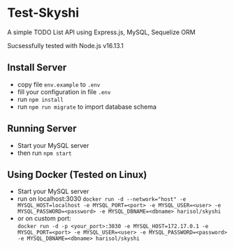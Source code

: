 # Test-Skyshi

A simple TODO List API using Express.js, MySQL, Sequelize ORM  

Sucsessfully tested with Node.js v16.13.1

## Install Server  
- copy file `env.example` to `.env`  
- fill your configuration in file `.env`  
- run `npm install`  
- run `npm run migrate` to import database schema  

## Running Server  
- Start your MySQL server
- then run `npm start`  

## Using Docker (Tested on Linux)  
- Start your MySQL server
- run on localhost:3030
`docker run -d --network="host" -e MYSQL_HOST=localhost -e MYSQL_PORT=<port> -e MYSQL_USER=<user> -e MYSQL_PASSWORD=<password> -e MYSQL_DBNAME=<dbname> harisol/skyshi`
- or on custom port:  
`docker run -d -p <your_port>:3030 -e MYSQL_HOST=172.17.0.1 -e MYSQL_PORT=<port> -e MYSQL_USER=<user> -e MYSQL_PASSWORD=<password> -e MYSQL_DBNAME=<dbname> harisol/skyshi`